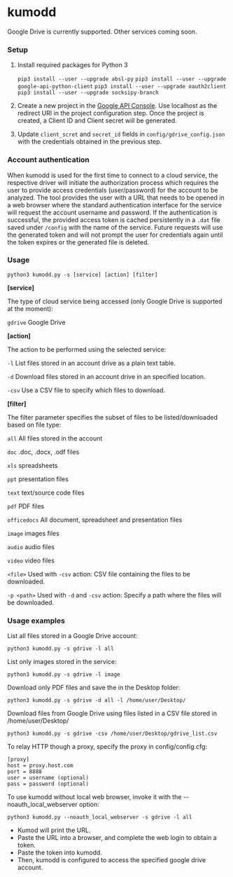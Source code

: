 # kumodd

Google Drive is currently supported. Other services coming soon.

### Setup

1. Install required packages for Python 3

   `pip3 install --user --upgrade absl-py`
   `pip3 install --user --upgrade google-api-python-client`
   `pip3 install --user --upgrade oauth2client`
   `pip3 install --user --upgrade socksipy-branch`

2. Create a new project in the [Google API Console](https://console.cloud.google.com/projectcreate). Use localhost as the redirect URI in the project configuration step. Once the project is created, a Client ID and Client secret will be generated.

3. Update `client_scret` and `secret_id` fields in `config/gdrive_config.json` with the credentials obtained in the previous step.

### Account authentication

When kumodd is used for the first time to connect to a cloud service, the respective driver will initiate the authorization process which requires the user to provide access credentials (user/password) for the account to be analyzed. The tool provides the user with a URL that needs to be opened in a web browser where the standard authentication interface for the service will request the account username and password.  If the authentication is successful, the provided access token is cached persistently in a `.dat` file saved under `/config` with the name of the service. Future requests will use the generated token and will not prompt the user for credentials again until the token expires or the generated file is deleted.


### Usage

`python3 kumodd.py -s [service] [action] [filter]`

**[service]**

The type of cloud service being accessed (only Google Drive is supported at the moment): 

`gdrive` Google Drive

**[action]**

The action to be performed using the selected service:

`-l` List files stored in an account drive as a plain text table.

`-d` Download files stored in an account drive in an specified location. 

`-csv` Use a CSV file to specify which files to download.

**[filter]**

The filter parameter specifies the subset of files to be listed/downloaded based on file type: 

`all` All files stored in the account

`doc` .doc, .docx, .odf files

`xls` spreadsheets

`ppt` presentation files

`text` text/source code files

`pdf` PDF files

`officedocs` All document, spreadsheet and presentation files

`image` images files

`audio` audio files

`video` video files

`<file>` Used with `-csv` action: CSV file containing the files to be downloaded.

`-p <path>` Used with `-d` and `-csv` action: Specify a path where the files will be downloaded.

### Usage examples

List all files stored in a Google Drive account:

`python3 kumodd.py -s gdrive -l all`

List only images stored in the service: 

`python3 kumodd.py -s gdrive -l image`

Download only PDF files and save the in the Desktop folder:

`python3 kumodd.py -s gdrive -d all -l /home/user/Desktop/`

Download files from Google Drive using files listed in a CSV file stored in /home/user/Desktop/

`python3 kumodd.py -s gdrive -csv /home/user/Desktop/gdrive_list.csv`

To relay HTTP though a proxy, specify the proxy in config/config.cfg:

    [proxy]
    host = proxy.host.com
    port = 8888
    user = username (optional)
    pass = password (optional)

To use kumodd without local web browser, invoke it with the --noauth_local_webserver
option:

`python3 kumodd.py --noauth_local_webserver -s gdrive -l all`

- Kumod will print the URL.
- Paste the URL into a browser, and complete the web login to obtain a token.
- Paste the token into kumodd.
- Then, kumodd is configured to access the specified google drive account.
